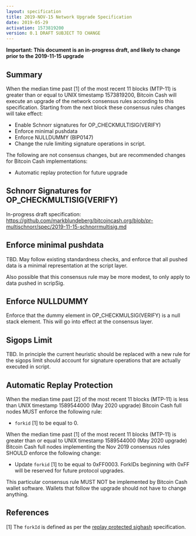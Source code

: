 ```yaml
---
layout: specification
title: 2019-NOV-15 Network Upgrade Specification
date: 2019-05-29
activation: 1573819200
version: 0.1 DRAFT SUBJECT TO CHANGE
---
```


**Important: This document is an in-progress draft, and likely to change prior to the 2019-11-15 upgrade**

## Summary

When the median time past [1] of the most recent 11 blocks (MTP-11) is greater than or equal to UNIX timestamp 1573819200,
Bitcoin Cash will execute an upgrade of the network consensus rules according to this specification.
Starting from the next block these consensus rules changes will take effect:

* Enable Schnorr signatures for OP_CHECKMULTISIG(VERIFY)
* Enforce minimal pushdata 
* Enforce NULLDUMMY (BIP0147)
* Change the rule limiting signature operations in script.

The following are not consensus changes, but are recommended changes for Bitcoin Cash implementations:

* Automatic replay protection for future upgrade

## Schnorr Signatures for OP_CHECKMULTISIG(VERIFY)

In-progress draft specification: 
https://github.com/markblundeberg/bitcoincash.org/blob/pr-multischnorr/spec/2019-11-15-schnorrmultisig.md

## Enforce minimal pushdata

TBD. May follow existing standardness checks, and enforce that all pushed data is a minimal representation at the script layer.

Also possible that this consensus rule may be more modest, to only apply to data pushed in scripSig.

## Enforce NULLDUMMY

Enforce that the dummy element in OP_CHECKMULSIG(VERIFY) is a null
stack element.  This will go into effect at the consensus layer.

## Sigops Limit

TBD. In principle the current heuristic should be replaced with a new rule for the sigops limit should account for
signature operations that are actually executed in script.

## Automatic Replay Protection

When the median time past [2] of the most recent 11 blocks (MTP-11) is less than UNIX timestamp 1589544000 (May 2020 upgrade)
Bitcoin Cash full nodes MUST enforce the following rule:

 * `forkid` [1] to be equal to 0.

When the median time past [1] of the most recent 11 blocks (MTP-11) is greater than or equal to UNIX timestamp 1589544000
(May 2020 upgrade) Bitcoin Cash full nodes implementing the Nov 2019 consensus rules SHOULD enforce the following change:

 * Update `forkid` [1] to be equal to 0xFF0003.  ForkIDs beginning with 0xFF will be reserved for future protocol upgrades.

This particular consensus rule MUST NOT be implemented by Bitcoin Cash wallet software. Wallets that follow the upgrade
should not have to change anything.

## References

[1] The `forkId` is defined as per the [replay protected sighash](replay-protected-sighash.md) specification.

